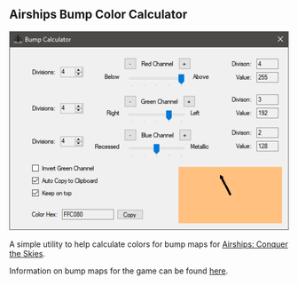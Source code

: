 ## Airships Bump Color Calculator

![alt text](https://github.com/Dozed12/airships-bump-calculator/blob/master/screenshot.png "Preview")

A simple utility to help calculate colors for bump maps for [Airships: Conquer the Skies](https://store.steampowered.com/app/342560/Airships_Conquer_the_Skies/).

Information on bump maps for the game can be found [here](http://www.zarkonnen.com/airships/modding_with_the_new_lighting_system).
